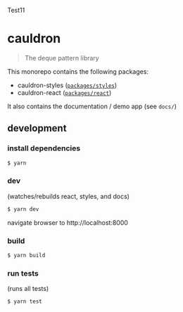 Test11
# cauldron

> The deque pattern library

This monorepo contains the following packages:

- cauldron-styles ([`packages/styles`](packages/style/README.md))
- cauldron-react ([`packages/react`](packages/react/README.md))

It also contains the documentation / demo app (see `docs/`)

## development

### install dependencies

```sh
$ yarn
```

### dev

(watches/rebuilds react, styles, and docs)

```sh
$ yarn dev
```

navigate browser to http://localhost:8000

### build

```sh
$ yarn build
```

### run tests

(runs all tests)

```sh
$ yarn test
```
